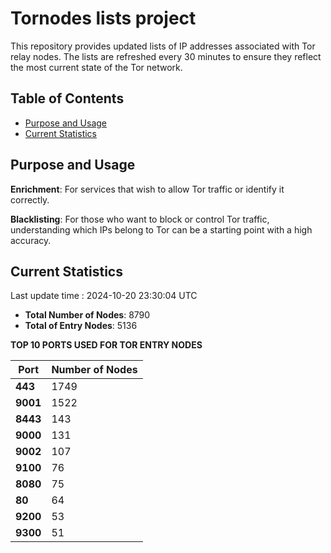 # Tornodes lists project

This repository provides updated lists of IP addresses associated with Tor relay nodes. The lists are refreshed every 30 minutes to ensure they reflect the most current state of the Tor network.

## Table of Contents

- [Purpose and Usage](#purpose-and-usage)
- [Current Statistics](#current-statistics)


## Purpose and Usage

**Enrichment**: For services that wish to allow Tor traffic or identify it correctly.

**Blacklisting**: For those who want to block or control Tor traffic, understanding which IPs belong to Tor can be a starting point with a high accuracy.

## Current Statistics

Last update time : 2024-10-20 23:30:04 UTC

- **Total Number of Nodes**: 8790
- **Total of Entry Nodes**: 5136

**TOP 10 PORTS USED FOR TOR ENTRY NODES**

| **Port** | **Number of Nodes** |
|------|-----------------|
| **443**   | 1749  |
| **9001**   | 1522  |
| **8443**   | 143  |
| **9000**   | 131  |
| **9002**   | 107  |
| **9100**   | 76  |
| **8080**   | 75  |
| **80**   | 64  |
| **9200**   | 53  |
| **9300**   | 51  |

